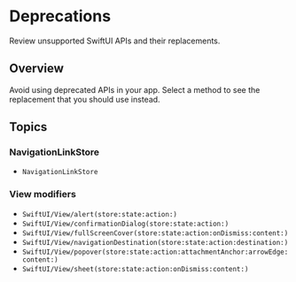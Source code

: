 # Deprecations

Review unsupported SwiftUI APIs and their replacements.

## Overview

Avoid using deprecated APIs in your app. Select a method to see the replacement that you should use instead.

## Topics

### NavigationLinkStore

- ``NavigationLinkStore``

### View modifiers

- ``SwiftUI/View/alert(store:state:action:)``
- ``SwiftUI/View/confirmationDialog(store:state:action:)``
- ``SwiftUI/View/fullScreenCover(store:state:action:onDismiss:content:)``
- ``SwiftUI/View/navigationDestination(store:state:action:destination:)``
- ``SwiftUI/View/popover(store:state:action:attachmentAnchor:arrowEdge:content:)``
- ``SwiftUI/View/sheet(store:state:action:onDismiss:content:)``
